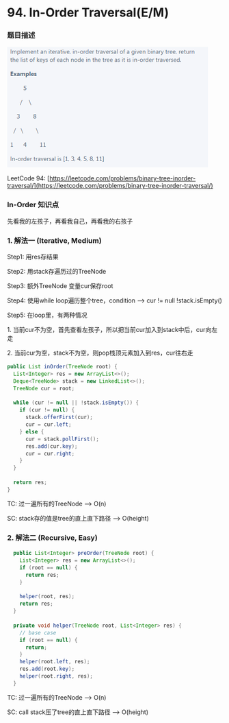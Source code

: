 # 94. In-Order Traversal(E/M)

### 题目描述&#x20;

![](<../../.gitbook/assets/image (137) (1).png>)

LeetCode 94: [https://leetcode.com/problems/binary-tree-inorder-traversal/](https://leetcode.com/problems/binary-tree-inorder-traversal/)

### In-Order 知识点

先看我的左孩子，再看我自己，再看我的右孩子

### 1.  解法一 (Iterative, Medium)

Step1: 用res存结果

Step2: 用stack存遍历过的TreeNode

Step3: 额外TreeNode 变量cur保存root

Step4: 使用while loop遍历整个tree，condition --> cur != null !stack.isEmpty()

Step5: 在loop里，有两种情况

&#x20;           1\. 当前cur不为空，首先查看左孩子，所以把当前cur加入到stack中后，cur向左走

&#x20;           2\. 当前cur为空，stack不为空，则pop栈顶元素加入到res，cur往右走

```java
public List inOrder(TreeNode root) { 
  List<Integer> res = new ArrayList<>();
  Deque<TreeNode> stack = new LinkedList<>();
  TreeNode cur = root;

  while (cur != null || !stack.isEmpty()) {
    if (cur != null) {
      stack.offerFirst(cur);
      cur = cur.left;
    } else {
      cur = stack.pollFirst();
      res.add(cur.key);
      cur = cur.right;
    }
  }

  return res;
}
```

TC: 过一遍所有的TreeNode --> O(n)

SC: stack存的值是tree的直上直下路径 --> O(height)

### 2. 解法二 (Recursive, Easy)

```java
  public List<Integer> preOrder(TreeNode root) {
    List<Integer> res = new ArrayList<>();
    if (root == null) {
      return res;
    }

    helper(root, res);
    return res;
  }

  private void helper(TreeNode root, List<Integer> res) {
    // base case
    if (root == null) {
      return;
    }
    helper(root.left, res);
    res.add(root.key);
    helper(root.right, res);
  }
```

TC: 过一遍所有的TreeNode --> O(n)

SC: call stack压了tree的直上直下路径 --> O(height)
